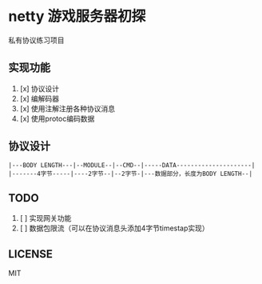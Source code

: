 # netty 游戏服务器初探

私有协议练习项目

## 实现功能

1. [x] 协议设计
1. [x] 编解码器
1. [x] 使用注解注册各种协议消息
1. [x] 使用protoc编码数据

## 协议设计

```text
|---BODY LENGTH---|--MODULE--|--CMD--|-----DATA---------------------|
|-------4字节-----|----2字节--|--2字节-|---数据部分，长度为BODY LENGTH--|
```

## TODO

1. [ ] 实现网关功能
1. [ ] 数据包限流（可以在协议消息头添加4字节timestap实现）

## LICENSE

MIT